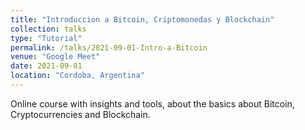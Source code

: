 ```yaml
---
title: "Introduccion a Bitcoin, Criptomonedas y Blockchain"
collection: talks
type: "Tutorial"
permalink: /talks/2021-09-01-Intro-a-Bitcoin
venue: "Google Meet"
date: 2021-09-01
location: "Cordoba, Argentina"
---
```


Online course with insights and tools, about the basics about Bitcoin, Cryptocurrencies and Blockchain.

